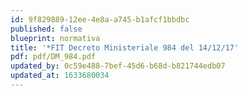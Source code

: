 ```yaml
---
id: 9f829889-12ee-4e8a-a745-b1afcf1bbdbc
published: false
blueprint: normativa
title: '*FIT Decreto Ministeriale 984 del 14/12/17'
pdf: pdf/DM_984.pdf
updated_by: 0c59e488-7bef-45d6-b68d-b821744edb07
updated_at: 1633680034
---
```

